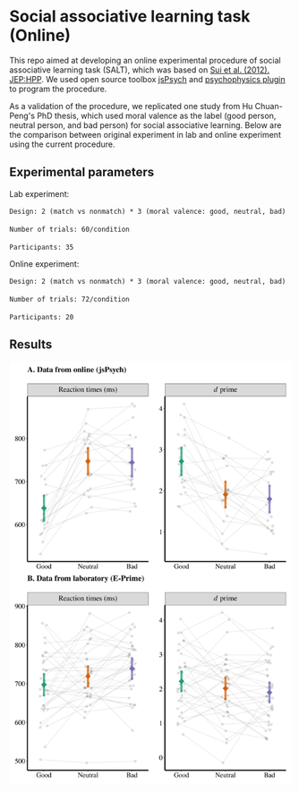 # Social associative learning task (Online)

This repo aimed at developing an online experimental procedure of social associative learning task (SALT), which was based on [Sui et al. (2012). JEP:HPP](http://www.ncbi.nlm.nih.gov/pubmed/22963229). We used open source toolbox [jsPsych](https://www.jspsych.org/) and [psychophysics plugin](https://jspsychophysics.hes.kyushu-u.ac.jp/) to program the procedure.

As a validation of the procedure, we replicated one study from Hu Chuan-Peng's PhD thesis, which used moral valence as the label (good person, neutral person, and bad person) for social associative learning. Below are the comparison between original experiment in lab and online experiment using the current procedure.

## Experimental parameters

Lab experiment:

    Design: 2 (match vs nonmatch) * 3 (moral valence: good, neutral, bad)
    
    Number of trials: 60/condition
    
    Participants: 35

Online experiment:

    Design: 2 (match vs nonmatch) * 3 (moral valence: good, neutral, bad)
    
    Number of trials: 72/condition
    
    Participants: 20


## Results
![RT and d prime](./result/pilot_comp.png)
